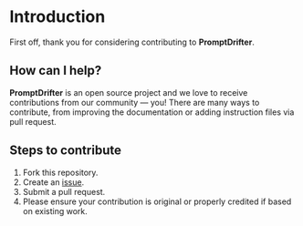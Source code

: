# Introduction

First off, thank you for considering contributing to **PromptDrifter**.

## How can I help?

**PromptDrifter** is an open source project and we love to receive contributions from our community — you! There are many ways to contribute, from improving the documentation or adding instruction files via pull request.

## Steps to contribute

1. Fork this repository.
2. Create an [issue](https://github.com/Code-and-Sorts/PromptDrifter/issues).
3. Submit a pull request.
4. Please ensure your contribution is original or properly credited if based on existing work.
